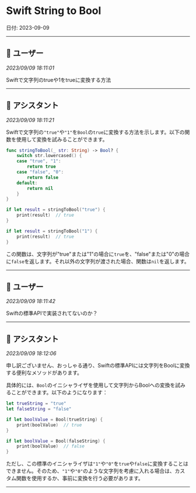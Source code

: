 # Swift String to Bool

日付: 2023-09-09

---

## 👤 ユーザー
*2023/09/09 18:11:01*

Swiftで文字列のtrueや1をtrueに変換する方法

---

## 🤖 アシスタント
*2023/09/09 18:11:21*

Swiftで文字列の`"true"`や`"1"`を`Bool`の`true`に変換する方法を示します。以下の関数を使用して変換を試みることができます。

```swift
func stringToBool(_ str: String) -> Bool? {
    switch str.lowercased() {
    case "true", "1":
        return true
    case "false", "0":
        return false
    default:
        return nil
    }
}

if let result = stringToBool("true") {
    print(result)  // true
}

if let result = stringToBool("1") {
    print(result)  // true
}
```

この関数は、文字列が"true"または"1"の場合に`true`を、"false"または"0"の場合に`false`を返します。それ以外の文字列が渡された場合、関数は`nil`を返します。

---

## 👤 ユーザー
*2023/09/09 18:11:42*

Swiftの標準APIで実装されてないのか？

---

## 🤖 アシスタント
*2023/09/09 18:12:06*

申し訳ございません、おっしゃる通り、Swiftの標準APIには文字列をBoolに変換する便利なメソッドがあります。

具体的には、`Bool`のイニシャライザを使用して文字列からBoolへの変換を試みることができます。以下のようになります：

```swift
let trueString = "true"
let falseString = "false"

if let boolValue = Bool(trueString) {
    print(boolValue)  // true
}

if let boolValue = Bool(falseString) {
    print(boolValue)  // false
}
```

ただし、この標準のイニシャライザは`"1"`や`"0"`を`true`や`false`に変換することはできません。そのため、`"1"`や`"0"`のような文字列を考慮に入れる場合は、カスタム関数を使用するか、事前に変換を行う必要があります。

---
